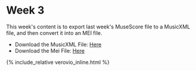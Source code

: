 # Week 3
 This week's content is to export last week's MuseScore file to a MusicXML file, and then convert it into an MEI file.

- Download the MusicXML File: [Here](data/Week3.musicxml)
- Download the Mei File: [Here](data/Week3.mei)

{% include_relative verovio_inline.html %}
